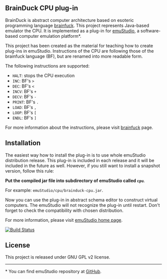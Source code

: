 BrainDuck CPU plug-in
----------------------

BrainDuck is abstract computer architecture based on esoteric programming language 
[brainfuck](http://en.wikipedia.org/wiki/Brainfuck). This project represents Java-based
emulator the CPU. It is implemented as a plug-in for [emuStudio](http://emustudio.sf.net),
a software-based computer emulation platform\*.

This project has been created as the material for teaching how to create plug-ins in emuStudio.
Instructions of the CPU are following those of the brainfuck language (BF), but are renamed into more
readable form.

The following instructions are supported:

* `HALT`: stops the CPU execution
* `INC`: BF's `>`
* `DEC`: BF's `<`
* `INCV`: BF's `+`
* `DECV`: BF's `-`
* `PRINT`: BF's `.`
* `LOAD`: BF's `,`
* `LOOP`: BF's `[`
* `ENDL`: BF's `]`

For more information about the instructions, please visit [brainfuck](http://en.wikipedia.org/wiki/Brainfuck) page.

Installation
------------

The easiest way how to install the plug-in is to use whole emuStudio distribution release. This plug-in is
included in each release and it will be included in the future as well. However, if you still want to install
a snapshot version, follow this rule: 

**Put the compiled jar file into subdirectory of emuStudio called `cpu`**.

For example: `emuStudio/cpu/brainduck-cpu.jar`.

Now you can use the plug-in in abstract schema editor to construct virtual computers. The emuStudio
will not recognize the plug-in until restart. Don't forget to check the compatibility with chosen
distribution.

For more information, please visit [emuStudio home page](http://emustudio.sourceforge.net/downloads.html).

[![Build Status](https://travis-ci.org/vbmacher/brainduck-cpu.png)](https://travis-ci.org/vbmacher/brainduck-cpu)

License
-------

This project is released under GNU GPL v2 license.

* * *

\* You can find emuStudio repository at [GitHub](http://github.com/vbmacher/emuStudio).


